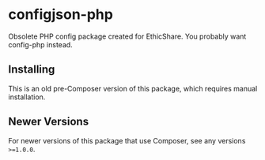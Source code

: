 # configjson-php

Obsolete PHP config package created for EthicShare. You probably want config-php instead.

## Installing

This is an old pre-Composer version of this package, which requires manual installation.

## Newer Versions

For newer versions of this package that use Composer, see any versions `>=1.0.0`.
